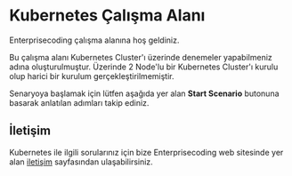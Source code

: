 
# Kubernetes Çalışma Alanı

Enterprisecoding çalışma alanına hoş geldiniz.

Bu çalışma alanı Kubernetes Cluster'ı üzerinde denemeler yapabilmeniz adına oluşturulmuştur. Üzerinde 2 Node'lu bir Kubernetes Cluster'ı kurulu olup harici bir kurulum gerçekleştirilmemiştir.

Senaryoya başlamak için lütfen aşağıda yer alan **Start Scenario** butonuna basarak anlatılan adımları takip ediniz.

## İletişim

Kubernetes ile ilgili sorularınız için bize Enterprisecoding web sitesinde yer alan [iletişim](https://enterprisecoding.com/iletisim/) sayfasından ulaşabilirsiniz.
